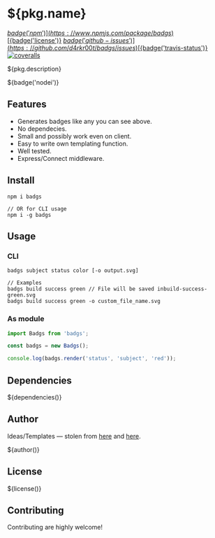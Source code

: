 # ${pkg.name}

[${badge('npm')}](https://www.npmjs.com/package/badgs)
[${badge('license')}](http://opensource.org/licenses/MIT)
[${badge('github-issues')}](https://github.com/d4rkr00t/badgs/issues)
[${badge('travis-status')}](https://travis-ci.org/d4rkr00t/badgs)
[![coveralls](https://img.shields.io/coveralls/d4rkr00t/badgs.svg)](https://coveralls.io/github/d4rkr00t/badgs)

${pkg.description}

${badge('nodei')}

## Features

* Generates badges like any you can see above.
* No dependecies.
* Small and possibly work even on client.
* Easy to write own templating function.
* Well tested.
* Express/Connect middleware.

## Install

```
npm i badgs

// OR for CLI usage
npm i -g badgs
```

## Usage

### CLI
```
badgs subject status color [-o output.svg]

// Examples
badgs build success green // File will be saved inbuild-success-green.svg
badgs build success green -o custom_file_name.svg
```

### As module
```js
import Badgs from 'badgs';

const badgs = new Badgs();

console.log(badgs.render('status', 'subject', 'red'));
```

## Dependencies

${dependencies()}

## Author

Ideas/Templates — stolen from [here](https://github.com/badges/shields) and [here](https://github.com/artems/devkit).

${author()}

## License

${license()}

## Contributing

Contributing are highly welcome!
